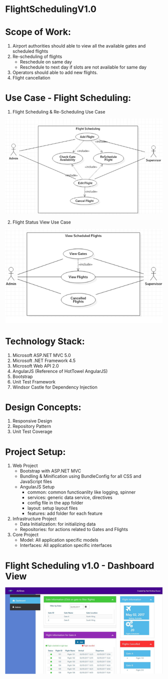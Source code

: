 # FlightSchedulingV1.0

# Scope of Work:
1. Airport authorities should able to view all the available gates and scheduled flights
2. Re-scheduling of flights
   - Reschedule on same day
   - Reschedule to next day if slots are not available for same day
3. Operators should able to add new flights.
4. Flight cancellation

# Use Case - Flight Scheduling:
1. Flight Scheduling & Re-Scheduling Use Case

![alt text](https://github.com/duvurih/FlightSchedulingV1.0/blob/master/FlightScheduling/FlightSchedulingProject/Content/images/Flight%20Scheduling%20UseCase1.png)

2. Flight Status View Use Case

![alt text](https://github.com/duvurih/FlightSchedulingV1.0/blob/master/FlightScheduling/FlightSchedulingProject/Content/images/View%20Flights%20UseCase2.png)

# Technology Stack:
1. Microsoft ASP.NET MVC 5.0
2. Microsoft .NET Framework 4.5
3. Microsoft Web API 2.0
4. AngularJS (Reference of HotTowel AngularJS)
5. Bootstrap
6. Unit Test Framework
7. Windsor Castle for Dependency Injection

# Design Concepts:
1. Responsive Design
2. Repository Pattern
3. Unit Test Coverage

# Project Setup:
1. Web  Project
   - Bootstrap with ASP.NET MVC
   - Bundling & Minification using BundleConfig for all CSS and JavaScript files
   - AngularJS Setup
      - common: common functioanlity like logging, spinner
      - services: generic data service, directives
      - config file in the app folder
      - layout: setup layout files
      - features: add folder for each feature
2. Infrastructure Project
   - Data Initialization: for initializing data
   - Repositories: for actions related to Gates and Flights
3. Core Project
   - Model: All application specific models
   - Interfaces: All application specific interfaces

# Flight Scheduling v1.0 - Dashboard View
![alt text](https://github.com/duvurih/FlightSchedulingV1.0/blob/master/FlightScheduling/FlightSchedulingProject/Content/images/FlightSchedulingDashboard.jpg)
